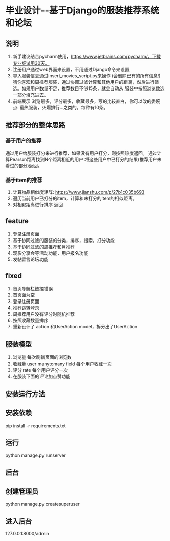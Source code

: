 # 毕业设计--基于Django的服装推荐系统和论坛

## 说明

1. 新手建议结合pycharm使用，https://www.jetbrains.com/pycharm/，下载专业版试用30天。
2. 注册用户通过web界面来设置，不用通过Django命令来设置
3. 导入服装信息通过insert_movies_script.py来操作 (会删除已有的所有信息!)
猜你喜欢和周推荐服装，通过协调过滤计算和其他用户的距离，然后进行筛选。如果用户数量不足，推荐数目不够15条，就会自动从
服装中按照浏览数选一部分填充进去。
4. 前端展示 浏览最多，评分最多，收藏最多，写的比较直白，你可以改的委婉点: 最热服装，火爆排行...之类的。每种有10条。

## 推荐部分的整体思路

### 基于用户的推荐

通过用户给服装打分来进行推荐，如果没有用户打分，则按照热度返回。
通过计算Pearson距离找到N个距离相近的用户
将这些用户中已打分的结果(推荐用户未看过的部分)返回。

### 基于item的推荐

1. 计算物品相似度矩阵: https://www.jianshu.com/p/27b1c035b693
2. 遍历当前用户已打分的item，计算和未打分的item的相似距离。
3. 对相似距离进行排序 返回




## feature

1.	登录注册页面
2.	基于协同过滤的服装的分类，排序，搜索，打分功能
3.	基于协同过滤的周推荐和月推荐
4. 观影分享会等活动功能，用户报名功能
5. 发帖留言论坛功能


## fixed

1. 首页导航栏链接错误
2. 首页面为空
3. 登录注册页面
4. 推荐跳转登录
5. 周推荐用户没有评分时随机推荐
6. 按照收藏数量排序
7. 重新设计了 action 和UserAction model，拆分出了UserAction


## 服装模型

1. 浏览量 每次刷新页面的浏览数
2. 收藏量 user manytomany field 每个用户收藏一次
3. 评分   rate 每个用户评分一次
4. 在服装下面的评论加点赞功能

## 安装运行方法

## 安装依赖

pip install -r requirements.txt

## 运行

python manage.py runserver

## 后台

## 创建管理员

python manage.py createsuperuser

## 进入后台
127.0.0.1:8000/admin

